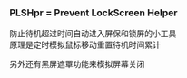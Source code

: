 ### PLSHpr = Prevent LockScreen Helper
防止待机超过时间自动进入屏保和锁屏的小工具  
原理是定时模拟鼠标移动重置待机时间累计  

另外还有黑屏遮罩功能来模拟屏幕关闭  